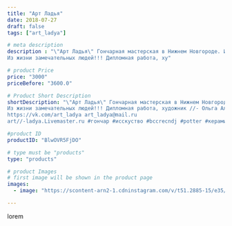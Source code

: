 ```yaml
---
title: "Арт Ладья"
date: 2018-07-27
draft: false
tags: ["art_ladya"]

# meta description
description : "\"Арт Ладья\" Гончарная мастерская в Нижнем Новгороде. Изготовление керамики и мастер//-классы по обучению.
Из жизни замечательных людей!!! Дипломная работа, ху"

# product Price
price: "3000"
priceBefore: "3600.0"

# Product Short Description
shortDescription: "\"Арт Ладья\" Гончарная мастерская в Нижнем Новгороде. Изготовление керамики и мастер//-классы по обучению.
Из жизни замечательных людей!!! Дипломная работа, художник //- Ольга Альфонс, остров//-град Свияжск.
https://vk.com/art_ladya art_ladya@mail.ru 
art//-ladya.Livemaster.ru #гончар #исскуство #bccrecndj #potter #керамикадляинтерьера #керамикаручнаяработа #гончарнаямастерская #керамиканазаказ #handmade #craftsman #керамика #painter #эксклюзивнаякерамика #dishes #decor #ceramicware #friends #claygoods #whistle #earthenware #ceramic #design #beautifulpeople #magic #художник #ceramicart #hummels #картина #авторскаякерамика"

#product ID
productID: "BlwOVR5FjDO"

# type must be "products"
type: "products"

# product Images
# first image will be shown in the product page
images:
  - image: "https://scontent-arn2-1.cdninstagram.com/v/t51.2885-15/e35/40615410_232077754319183_2559916081690968064_n.jpg?se=8&tp=1&_nc_ht=scontent-arn2-1.cdninstagram.com&_nc_cat=111&_nc_ohc=Z0U33n74gogAX_8iR_8&ccb=7-4&oh=980e7e3e25e596d094ba7bc196bf01a4&oe=60856EF6&_nc_sid=86f79a&ig_cache_key=MTgzMzAyODA4MzMxMTMyNTM5MA%3D%3D.2-ccb7-4"

---
```

lorem
